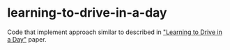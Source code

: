 # learning-to-drive-in-a-day

Code that implement approach similar to described in ["Learning to Drive in a Day"](https://arxiv.org/pdf/1807.00412.pdf) paper.
